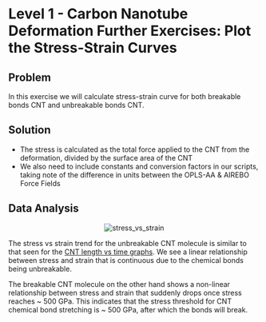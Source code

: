 # Level 1 - Carbon Nanotube Deformation Further Exercises: Plot the Stress-Strain Curves

## Problem

In this exercise we will calculate stress-strain curve for both breakable bonds CNT and unbreakable bonds CNT.

## Solution

* The stress is calculated as the total force applied to the CNT from the deformation, divided by the surface area of the CNT
* We also need to include constants and conversion factors in our scripts, taking note of the difference in units between the OPLS-AA & AIREBO Force Fields

## Data Analysis

<p align="center">
  <img src="https://github.com/c-vandenberg/lammps-tutorials/assets/60201356/9a6cd7c6-8432-4dbf-9265-c1d2ae5b10b3" alt="stress_vs_strain" width="" />
</p>

The stress vs strain trend for the unbreakable CNT molecule is similar to that seen for the [CNT length vs time graphs](https://github.com/c-vandenberg/lammps-tutorials/blob/master/simon-gravelle/level-1/carbon-nanotube-deformation/cnt-unbreakable-bonds/README.md#carbon-nanotube-length-during-deformation). We see a linear relationship between stress and strain that is continuous due to the chemical bonds being unbreakable.

The breakable CNT molecule on the other hand shows a non-linear relationship between stress and strain that suddenly drops once stress reaches ~ 500 GPa. This indicates that the stress threshold for CNT chemical bond stretching is ~ 500 GPa, after which the bonds will break.
